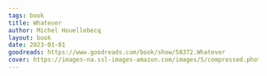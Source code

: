 ```yaml
---
tags: book
title: Whatever
author: Michel Houellebecq
layout: book
date: 2023-01-01
goodreads: https://www.goodreads.com/book/show/58372.Whatever
cover: https://images-na.ssl-images-amazon.com/images/S/compressed.photo.goodreads.com/books/1385167410i/58372.jpg
---
```

